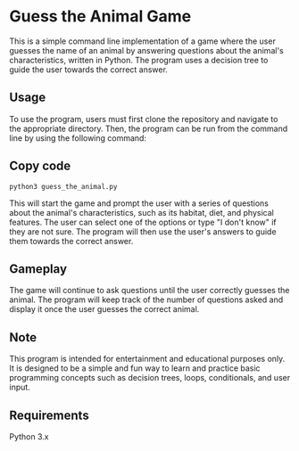 # Guess the Animal Game

This is a simple command line implementation of a game where the user guesses the name of an animal by answering questions about the animal's characteristics, written in Python. The program uses a decision tree to guide the user towards the correct answer.

## Usage

To use the program, users must first clone the repository and navigate to the appropriate directory. Then, the program can be run from the command line by using the following command:

## Copy code

```
python3 guess_the_animal.py
```

This will start the game and prompt the user with a series of questions about the animal's characteristics, such as its habitat, diet, and physical features. The user can select one of the options or type "I don't know" if they are not sure. The program will then use the user's answers to guide them towards the correct answer.

## Gameplay

The game will continue to ask questions until the user correctly guesses the animal. The program will keep track of the number of questions asked and display it once the user guesses the correct animal.

## Note

This program is intended for entertainment and educational purposes only. It is designed to be a simple and fun way to learn and practice basic programming concepts such as decision trees, loops, conditionals, and user input.

## Requirements

Python 3.x
